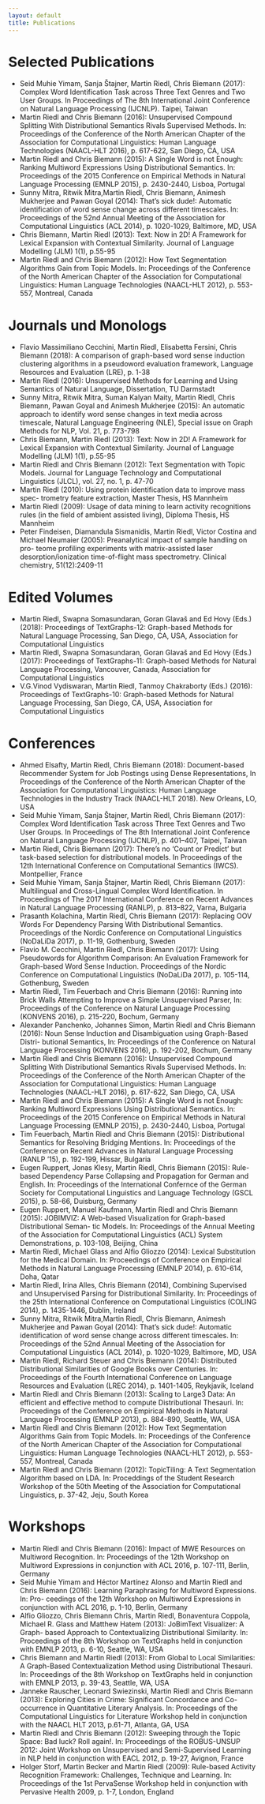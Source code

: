 ```yaml
---
layout: default
title: Publications
---
```


# Selected Publications

  * Seid Muhie Yimam, Sanja Štajner, Martin Riedl, Chris Biemann (2017): Complex Word Identification Task across Three Text Genres and Two User Groups. In Proceedings of The 8th International Joint Conference on Natural Language Processing (IJCNLP). Taipei, Taiwan 
  * Martin Riedl and Chris Biemann (2016): Unsupervised Compound Splitting With Distributional Semantics Rivals Supervised Methods. In: Proceedings of the Conference of the North American Chapter of the Association for Computational Linguistics: Human Language Technologies (NAACL-HLT 2016), p. 617-622, San Diego, CA, USA
  * Martin Riedl and Chris Biemann (2015): A Single Word is not Enough: Ranking Multiword Expressions Using Distributional Semantics. In: Proceedings of the 2015 Conference on Empirical Methods in Natural Language Processing (EMNLP 2015), p. 2430-2440, Lisboa, Portugal
  * Sunny Mitra, Ritwik Mitra,Martin Riedl, Chris Biemann, Animesh Mukherjee and Pawan Goyal (2014): That’s sick dude!: Automatic identification of word sense change across different timescales. In: Proceedings of the 52nd Annual Meeting of the Association for Computational Linguistics (ACL 2014), p. 1020-1029, Baltimore, MD, USA
  * Chris Biemann, Martin Riedl (2013): Text: Now in 2D! A Framework for Lexical Expansion with Contextual Similarity. Journal of Language Modelling (JLM) 1(1), p.55-95 
  * Martin Riedl and Chris Biemann (2012): How Text Segmentation Algorithms Gain from Topic Models. In: Proceedings of the Conference of the North American Chapter of the Association for Computational Linguistics: Human Language Technologies (NAACL-HLT 2012), p. 553-557, Montreal, Canada
	
	
# Journals und Monologs

  * Flavio Massimiliano Cecchini, Martin Riedl, Elisabetta Fersini, Chris Biemann (2018): A comparison of graph-based word sense induction clustering algorithms in a pseudoword evaluation framework, Language Resources and Evaluation (LRE), p. 1-38
  * Martin Riedl (2016): Unsupervised Methods for Learning and Using Semantics of Natural Language, Dissertation, TU Darmstadt 
  * Sunny Mitra, Ritwik Mitra, Suman Kalyan Maity, Martin Riedl, Chris Biemann, Pawan Goyal and Animesh Mukherjee (2015): An automatic approach to identify word sense changes in text media across timescale, Natural Language Engineering (NLE), Special issue on Graph Methods for NLP, Vol. 21, p. 773-798 
  * Chris Biemann, Martin Riedl (2013): Text: Now in 2D! A Framework for Lexical Expansion with Contextual Similarity. Journal of Language Modelling (JLM) 1(1), p.55-95 
  * Martin Riedl and Chris Biemann (2012): Text Segmentation with Topic Models. Journal for Language Technology and Computational Linguistics (JLCL), vol. 27, no. 1, p. 47-70 
  * Martin Riedl (2010): Using protein identification data to improve mass spec- trometry feature extraction, Master Thesis, HS Mannheim 
  * Martin Riedl (2009): Usage of data mining to learn activity recognitions rules (in the field of ambient assisted living), Diploma Thesis, HS Mannheim 
  * Peter Findeisen, Diamandula Sismanidis, Martin Riedl, Victor Costina and Michael Neumaier (2005): Preanalytical impact of sample handling on pro- teome profiling experiments with matrix-assisted laser desorption/ionization time-of-flight mass spectrometry. Clinical chemistry, 51(12):2409-11 

# Edited Volumes

* Martin Riedl, Swapna Somasundaran, Goran Glavaš and Ed Hovy (Eds.) (2018): Proceedings of TextGraphs-12: Graph-based Methods for Natural Language Processing, San Diego, CA, USA, Association for Computational Linguistics
* Martin Riedl, Swapna Somasundaran, Goran Glavaš and Ed Hovy (Eds.) (2017): Proceedings of TextGraphs-11: Graph-based Methods for Natural Language Processing, Vancouver, Canada, Association for Computational Linguistics
* V.G.Vinod Vydiswaran, Martin Riedl, Tanmoy Chakraborty (Eds.) (2016): Proceedings of TextGraphs-10: Graph-based Methods for Natural Language Processing, San Diego, CA, USA, Association for Computational Linguistics



#  Conferences
  * Ahmed Elsafty, Martin Riedl, Chris Biemann (2018): Document-based Recommender System for Job Postings using Dense Representations, In Proceedings of the Conference of the North American Chapter of the Association for Computational Linguistics: Human Language Technologies in the Industry Track (NAACL-HLT 2018). New Orleans, LO, USA
  * Seid Muhie Yimam, Sanja Štajner, Martin Riedl, Chris Biemann (2017): Complex Word Identification Task across Three Text Genres and Two User Groups. In Proceedings of The 8th International Joint Conference on Natural Language Processing (IJCNLP), p. 401–407, Taipei, Taiwan 
  * Martin Riedl, Chris Biemann (2017): There’s no ‘Count or Predict’ but task-based selection for distributional models. In Proceedings of the 12th International Conference on Computational Semantics (IWCS). Montpellier, France 
  * Seid Muhie Yimam, Sanja Štajner, Martin Riedl, Chris Biemann (2017): Multilingual and Cross-Lingual Complex Word Identification. In Proceedings of The 2017 International Conference on Recent Advances in Natural Language Processing (RANLP), p. 813–822, Varna, Bulgaria 
  * Prasanth Kolachina, Martin Riedl, Chris Biemann (2017): Replacing OOV Words For Dependency Parsing With Distributional Semantics. Proceedings of the Nordic Conference on Computational Linguistics (NoDaLiDa 2017), p. 11-19, Gothenburg, Sweden 
  * Flavio M. Cecchini, Martin Riedl, Chris Biemann (2017): Using Pseudowords for Algorithm Comparison: An Evaluation Framework for Graph-based Word Sense Induction. Proceedings of the Nordic Conference on Computational Linguistics (NoDaLiDa 2017), p. 105-114, Gothenburg, Sweden 
  * Martin Riedl, Tim Feuerbach and Chris Biemann (2016): Running into Brick Walls Attempting to Improve a Simple Unsupervised Parser, In: Proceedings of the Conference on Natural Language Processing (KONVENS 2016), p. 215-220, Bochum, Germany 
  * Alexander Panchenko, Johannes Simon, Martin Riedl and Chris Biemann (2016): Noun Sense Induction and Disambiguation using Graph-Based Distri- butional Semantics, In: Proceedings of the Conference on Natural Language Processing (KONVENS 2016), p. 192-202, Bochum, Germany 
  * Martin Riedl and Chris Biemann (2016): Unsupervised Compound Splitting With Distributional Semantics Rivals Supervised Methods. In: Proceedings of the Conference of the North American Chapter of the Association for Computational Linguistics: Human Language Technologies (NAACL-HLT 2016), p. 617-622, San Diego, CA, USA
  * Martin Riedl and Chris Biemann (2015): A Single Word is not Enough: Ranking Multiword Expressions Using Distributional Semantics. In: Proceedings of the 2015 Conference on Empirical Methods in Natural Language Processing (EMNLP 2015), p. 2430-2440, Lisboa, Portugal
  * Tim Feuerbach, Martin Riedl and Chris Biemann (2015): Distributional Semantics for Resolving Bridging Mentions. In: Proceedings of the Conference on Recent Advances in Natural Language Processing (RANLP ’15), p. 192-199, Hissar, Bulgaria
  * Eugen Ruppert, Jonas Klesy, Martin Riedl, Chris Biemann (2015): Rule- based Dependency Parse Collapsing and Propagation for German and English. In: Proceedings of the International Confernce of the German Society for Computational Linguistics and Language Technology (GSCL 2015), p. 58-66, Duisburg, Germany
  * Eugen Ruppert, Manuel Kaufmann, Martin Riedl and Chris Biemann (2015): JOBIMVIZ: A Web-based Visualization for Graph-based Distributional Seman- tic Models. In: Proceedings of the Annual Meeting of the Association for Computational Linguistics (ACL) System Demonstrations, p. 103-108, Beijing, China
  * Martin Riedl, Michael Glass and Alfio Gliozzo (2014): Lexical Substitution for the Medical Domain. In: Proceedings of Conference on Empirical Methods in Natural Language Processing (EMNLP 2014), p. 610-614, Doha, Qatar
  * Martin Riedl, Irina Alles, Chris Biemann (2014), Combining Supervised and Unsupervised Parsing for Distributional Similarity. In: Proceedings of the 25th International Conference on Computational Linguistics (COLING 2014), p. 1435-1446, Dublin, Ireland
  * Sunny Mitra, Ritwik Mitra,Martin Riedl, Chris Biemann, Animesh Mukherjee and Pawan Goyal (2014): That’s sick dude!: Automatic identification of word sense change across different timescales. In: Proceedings of the 52nd Annual Meeting of the Association for Computational Linguistics (ACL 2014), p. 1020-1029, Baltimore, MD, USA
  * Martin Riedl, Richard Steuer and Chris Biemann (2014): Distributed Distributional Similarities of Google Books over Centuries. In: Proceedings of the Fourth International Conference on Language Resources and Evaluation (LREC 2014), p. 1401-1405, Reykjavik, Iceland
  * Martin Riedl and Chris Biemann (2013): Scaling to Large3 Data: An efficient and effective method to compute Distributional Thesauri. In: Proceedings of the Conference on Empirical Methods in Natural Language Processing (EMNLP 2013), p. 884-890, Seattle, WA, USA
  * Martin Riedl and Chris Biemann (2012): How Text Segmentation Algorithms Gain from Topic Models. In: Proceedings of the Conference of the North American Chapter of the Association for Computational Linguistics: Human Language Technologies (NAACL-HLT 2012), p. 553-557, Montreal, Canada
  * Martin Riedl and Chris Biemann (2012): TopicTiling: A Text Segmentation Algorithm based on LDA. In: Proceddings of the Student Research Workshop of the 50th Meeting of the Association for Computational Linguistics, p. 37-42, Jeju, South Korea 

 
#  Workshops

  * Martin Riedl and Chris Biemann (2016): Impact of MWE Resources on Multiword Recognition. In: Proceedings of the 12th Workshop on Multiword Expressions in conjunction with ACL 2016, p. 107-111, Berlin, Germany 
  * Seid Muhie Yimam and Héctor Martínez Alonso and Martin Riedl and Chris Biemann (2016): Learning Paraphrasing for Multiword Expressions. In: Pro- ceedings of the 12th Workshop on Multiword Expressions in conjunction with ACL 2016, p. 1-10, Berlin, Germany 
  * Alfio Gliozzo, Chris Biemann Chris, Martin Riedl, Bonaventura Coppola, Michael R. Glass and Matthew Hatem (2013): JoBimText Visualizer: A Graph- based Approach to Contextualizing Distributional Similarity. In: Proceedings of the 8th Workshop on TextGraphs held in conjunction with EMNLP 2013, p. 6-10, Seattle, WA, USA 
  * Chris Biemann and Martin Riedl (2013): From Global to Local Similarities: A Graph-Based Contextualization Method using Distributional Thesauri. In: Proceedings of the 8th Workshop on TextGraphs held in conjunction with EMNLP 2013, p. 39-43, Seattle, WA, USA 
  * Janneke Rauscher, Leonard Swiezinski, Martin Riedl and Chris Biemann (2013): Exploring Cities in Crime: Significant Concordance and Co-occurrence in Quantitative Literary Analysis. In: Proceedings of the Computational Linguistics for Literature Workshop held in conjunction with the NAACL HLT 2013, p.61-71, Atlanta, GA, USA 
  * Martin Riedl and Chris Biemann (2012): Sweeping through the Topic Space: Bad luck? Roll again!. In: Proceedings of the ROBUS-UNSUP 2012: Joint Workshop on Unsupervised and Semi-Supervised Learning in NLP held in conjunction with EACL 2012, p. 19-27, Avignon, France 
  * Holger Storf, Martin Becker and Martin Riedl (2009): Rule-based Activity Recognition Framework: Challenges, Technique and Learning. In: Proceedings of the 1st PervaSense Workshop held in conjunction with Pervasive Health 2009, p. 1-7, London, England 

